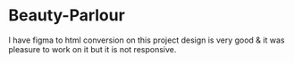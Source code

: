 # Beauty-Parlour
I have figma to html conversion on this project design is very good &amp; it was pleasure to work on it but it is not
responsive.
